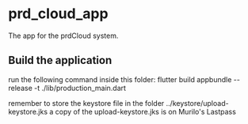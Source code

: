 # prd_cloud_app

The app for the prdCloud system.

## Build the application

run the following command inside this folder: 
  flutter build appbundle --release -t ./lib/production_main.dart

remember to store the keystore file in the folder ../keystore/upload-keystore.jks
a copy of the upload-keystore.jks is on Murilo's Lastpass